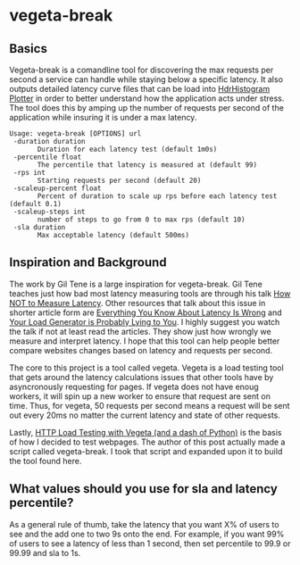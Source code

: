 # vegeta-break

## Basics
Vegeta-break is a comandline tool for discovering the max requests per second a service can handle while staying below a specific latency. It also outputs detailed latency curve files that can be load into [HdrHistogram Plotter](hdrhistogram.github.io/HdrHistogram/plotFiles.html) in order to better understand how the application acts under stress. The tool does this by amping up the number of requests per second of the application while insuring it is under a max latency.

 ```
 Usage: vegeta-break [OPTIONS] url
  -duration duration
    	Duration for each latency test (default 1m0s)
  -percentile float
    	The percentile that latency is measured at (default 99)
  -rps int
    	Starting requests per second (default 20)
  -scaleup-percent float
    	Percent of duration to scale up rps before each latency test (default 0.1)
  -scaleup-steps int
    	number of steps to go from 0 to max rps (default 10)
  -sla duration
    	Max acceptable latency (default 500ms)
 ```

 ## Inspiration and Background
 The work by Gil Tene is a large inspiration for vegeta-break. Gil Tene teaches just how bad most latency measuring tools are through his talk [How NOT to Measure Latency](https://www.youtube.com/watch?v=lJ8ydIuPFeU). Other resources that talk about this issue in shorter article form are [Everything You Know About Latency Is Wrong](https://bravenewgeek.com/everything-you-know-about-latency-is-wrong/) and [Your Load Generator is Probably Lying to You](http://highscalability.com/blog/2015/10/5/your-load-generator-is-probably-lying-to-you-take-the-red-pi.html). I highly suggest you watch the talk if not at least read the articles. They show just how wrongly we measure and interpret latency. I hope that this tool can help people better compare websites changes based on latency and requests per second.

 The core to this project is a tool called vegeta. Vegeta is a load testing tool that gets around the latency calculations issues that other tools have by asyncronously requesting for pages. If vegeta does not have enoug workers, it will spin up a new worker to ensure that request are sent on time. Thus, for vegeta, 50 requests per second means a request will be sent out every 20ms no matter the current latency and state of other requests.

Lastly, [HTTP Load Testing with Vegeta (and a dash of Python)](https://serialized.net/2017/06/load-testing-with-vegeta-and-python/) is the basis of how I decided to test webpages. The author of this post actually made a script called vegeta-break. I took that script and expanded upon it to build the tool found here.

## What values should you use for sla and latency percentile?
As a general rule of thumb, take the latency that you want X% of users to see and the add one to two 9s onto the end. For example, if you want 99% of users to see a latency of less than 1 second, then set percentile to 99.9 or 99.99 and sla to 1s.